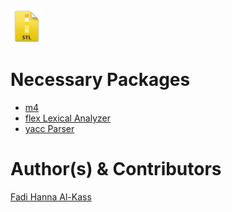 <img src="interface/stl.png" alt="STL File Icon" height="52" width="52">


Necessary Packages
==================
* [m4](http://www.gnu.org/software/m4/)
* [flex Lexical Analyzer](https://www.gnu.org/software/flex/)
* [yacc Parser](http://en.wikipedia.org/wiki/Yacc)


Author(s) & Contributors
========================
[Fadi Hanna Al-Kass](http://fadialkass.blogspot.com)
